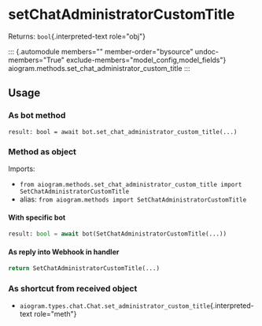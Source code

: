 # setChatAdministratorCustomTitle

Returns: `bool`{.interpreted-text role="obj"}

::: {.automodule members="" member-order="bysource" undoc-members="True" exclude-members="model_config,model_fields"}
aiogram.methods.set_chat_administrator_custom_title
:::

## Usage

### As bot method

``` 
result: bool = await bot.set_chat_administrator_custom_title(...)
```

### Method as object

Imports:

-   `from aiogram.methods.set_chat_administrator_custom_title import SetChatAdministratorCustomTitle`
-   alias: `from aiogram.methods import SetChatAdministratorCustomTitle`

#### With specific bot

``` python
result: bool = await bot(SetChatAdministratorCustomTitle(...))
```

#### As reply into Webhook in handler

``` python
return SetChatAdministratorCustomTitle(...)
```

### As shortcut from received object

-   `aiogram.types.chat.Chat.set_administrator_custom_title`{.interpreted-text
    role="meth"}
